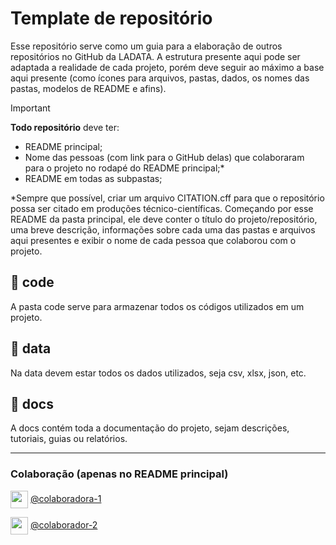 # Template de repositório
Esse repositório serve como um guia para a elaboração de outros repositórios no GitHub da LADATA. A estrutura presente aqui pode ser adaptada a realidade de cada projeto, porém deve seguir ao máximo a base aqui presente (como ícones para arquivos, pastas, dados, os nomes das pastas, modelos de README e afins).
> [!IMPORTANT]
> **Todo repositório** deve ter:
> * README principal;
> * Nome das pessoas (com link para o GitHub delas) que colaboraram para o projeto no rodapé do README principal;*
> * README em todas as subpastas;
>
> *Sempre que possível, criar um arquivo CITATION.cff para que o repositório possa ser citado em produções técnico-científicas.
Começando por esse README da pasta principal, ele deve conter o título do projeto/repositório, uma breve descrição, informações sobre cada uma das pastas e arquivos aqui presentes e exibir o nome de cada pessoa que colaborou com o projeto.

## :file_folder: code
A pasta code serve para armazenar todos os códigos utilizados em um projeto.

## :file_folder: data
Na data devem estar todos os dados utilizados, seja csv, xlsx, json, etc.

## :file_folder: docs
A docs contém toda a documentação do projeto, sejam descrições, tutoriais, guias ou relatórios.

---

### Colaboração (apenas no README principal)
<a href="https://github.com/" target="blank"><img align="center" src="https://github.com/ladata-ufs/template-ladata/assets/88946365/afb7847d-94b5-4f86-980c-b807f97e31c5" witdh="28" height="28"/></a> [@colaboradora-1](https://github.com/)

<a href="https://github.com/" target="blank"><img align="center" src="https://github.com/ladata-ufs/template-ladata/assets/88946365/afb7847d-94b5-4f86-980c-b807f97e31c5" witdh="28" height="28"/></a> [@colaborador-2](https://github.com/)
